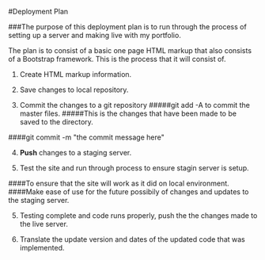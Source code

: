 #Deployment Plan

###The purpose of this deployment plan is to run through the process of setting up a server and making live with my portfolio.

The plan is to consist of a basic one page HTML markup that also consists of a Bootstrap framework. This is the process that it will consist of.

1. Create HTML markup information.

2. Save changes to local repository.

3. Commit the changes to a git repository
#####git add -A to commit the master files.
#####This is the changes that have been made to be saved to the directory.

####git commit -m "the commit message here"


4. <strong>Push</strong> changes to a staging server.

5. Test the site and run through process to ensure stagin server is setup.

####To ensure that the site will work as it did on local environment.
####Make ease of use for the future possibily of changes and updates to the staging server.

5. Testing complete and code runs properly, push the the changes made to the live server.

6. Translate the update version and dates of the updated code that was implemented.